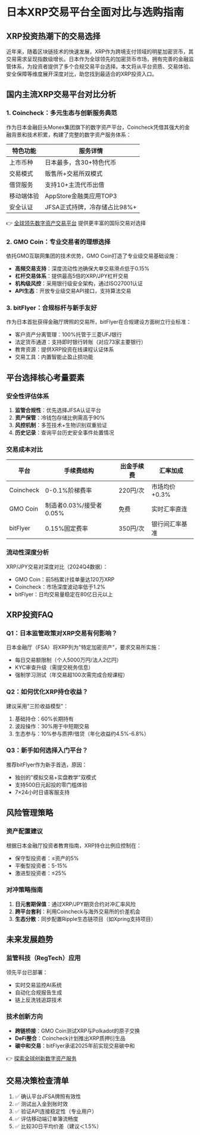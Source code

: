 # 日本XRP交易平台全面对比与选购指南

## XRP投资热潮下的交易选择
近年来，随着区块链技术的快速发展，XRP作为跨境支付领域的明星加密货币，其交易需求呈现指数级增长。日本作为全球领先的加密货币市场，拥有完善的金融监管体系，为投资者提供了多个合规交易平台选择。本文将从平台资质、交易体验、安全保障等维度展开深度对比，助您找到最适合的XRP投资入口。

## 国内主流XRP交易平台对比分析

### 1. Coincheck：多元生态与创新服务典范
作为日本金融巨头Monex集团旗下的数字资产平台，Coincheck凭借其强大的金融背景和技术积累，构建了完整的数字资产服务体系：

| 特色功能       | 服务详情                     |
|----------------|------------------------------|
| 上市币种       | 日本最多，含30+特色代币       |
| 交易模式       | 贩售所+交易所双模式          |
| 借贷服务       | 支持10+主流代币出借          |
| 移动端体验     | AppStore金融类应用TOP3       |
| 安全认证       | JFSA正式持牌，冷存储占比98%+ |

👉 [全球领先数字资产交易平台](https://bit.ly/okx_welcome) 提供更丰富的国际交易对选择

### 2. GMO Coin：专业交易者的理想选择
依托GMO互联网集团的技术优势，GMO Coin打造了专业级交易基础设施：

- **高频交易支持**：深度流动性池确保大单交易滑点低于0.15%
- **杠杆交易体系**：提供最高5倍的XRP/JPY杠杆交易
- **机构级风控**：采用银行级安全架构，通过ISO27001认证
- **API生态**：开放专业级交易API接口，支持算法交易

### 3. bitFlyer：合规标杆与新手友好
作为日本首批获得金融厅牌照的交易所，bitFlyer在合规建设方面树立行业标准：

- 客户资产分离管理：100%托管于三菱UFJ银行
- 法定货币通道：支持即时银行转账（对应73家主要银行）
- 教育资源：提供XRP投资在线课程认证体系
- 交易工具：内置智能止盈止损功能

## 平台选择核心考量要素

### 安全性评估体系
1. **监管合规性**：优先选择JFSA认证平台
2. **资产保管**：冷钱包存储比例需高于90%
3. **风控机制**：多签技术+生物识别双重验证
4. **历史记录**：查询平台历史安全事件处置情况

### 交易成本对比
| 平台       | 手续费结构          | 出金手续费 | 汇率加成 |
|------------|---------------------|------------|----------|
| Coincheck  | 0-0.1%阶梯费率      | 220円/次   | 市场均价+0.3% |
| GMO Coin   | 制造者0.03%/接受者0.05% | 免费       | 实时汇率直连 |
| bitFlyer   | 0.15%固定费率       | 350円/次   | 银行间汇率基准 |

### 流动性深度分析
XRP/JPY交易对深度对比（2024Q4数据）：
- GMO Coin：前5档累计挂单量达120万XRP
- Coincheck：市场深度波动率低于1.2%
- bitFlyer：日均交易量稳定在80亿日元以上

## XRP投资FAQ

### Q1：日本监管政策对XRP交易有何影响？
日本金融厅（FSA）将XRP列为"特定加密资产"，要求交易所实施：
- 每日交易额限制（个人5000万円/法人2亿円）
- KYC审查升级（需提交税务信息）
- 强制学习测试（年交易超100次需完成合规课程）

### Q2：如何优化XRP持仓收益？
建议采用"三阶收益模型"：
1. 基础持仓：60%长期持有
2. 波段操作：30%用于中短期交易
3. 生态参与：10%参与质押/借贷（年化收益约4.5%-6.8%）

### Q3：新手如何选择入门平台？
推荐bitFlyer作为新手首选，原因：
- 独创的"模拟交易+实盘教学"双模式
- 支持500日元起投的零门槛体验
- 7×24小时日语客服支持

## 风险管理策略

### 资产配置建议
根据日本金融厅投资者教育指南，XRP持仓比例应控制在：
- 保守型投资者：≤资产的5%
- 平衡型投资者：5-15%
- 激进型投资者：≤25%

### 对冲策略指南
1. **日元套期保值**：通过XRP/JPY期货合约对冲汇率风险
2. **跨平台套利**：利用Coincheck与海外交易所的价差机会
3. **生态分散**：同步配置Ripple生态链项目（如Xpring支持项目）

## 未来发展趋势

### 监管科技（RegTech）应用
领先平台已部署：
- 实时交易监控AI系统
- 自动化合规报告生成
- 链上反洗钱追踪技术

### 技术创新方向
- **跨链桥接**：GMO Coin测试XRP与Polkadot的原子交换
- **DeFi整合**：Coincheck计划推出XRP质押衍生品
- **碳中和交易**：bitFlyer承诺2025年前实现交易碳中和

👉 [探索全球创新数字资产服务](https://bit.ly/okx_welcome)

## 交易决策检查清单

1. ✅ 确认平台JFSA牌照有效性
2. ✅ 测试出入金到账时效
3. ✅ 验证API连接稳定性（专业用户）
4. ✅ 评估移动端订单簿流畅度
5. ✅ 比较30日平均价差（建议＜1.5%）

